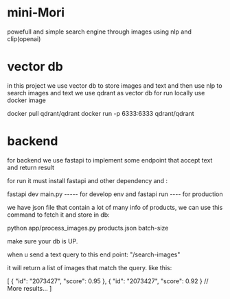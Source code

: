 # mini-Mori
powefull and simple search engine through images using nlp and clip(openai) 


# vector db

in this project we use vector db to store images and text and then use nlp to search images and text
we use qdrant as vector db
for run locally use docker image 

docker pull qdrant/qdrant
docker run -p 6333:6333 qdrant/qdrant

# backend 

for backend we use fastapi to implement some endpoint that accept text and return result 

for run it must install fastapi and other dependency and :

fastapi dev main.py ----- for develop env
and 
fastapi run ---- for production 


we have json file that contain a lot of many info of products,
we can use this command to fetch it and store in db:

python app/process_images.py products.json batch-size

make sure your db is UP.

when u send a text query to this end point:  "/search-images"

it will return a list of images that match the query. like this:

[
    {
        "id": "2073427",
        "score": 0.95
    },
    {
        "id": "2073427",
        "score": 0.92
    }
    // More results...
]
